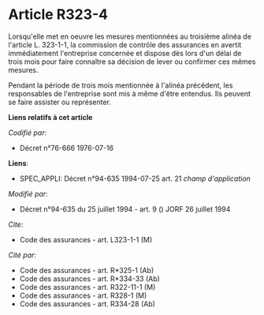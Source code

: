# Article R323-4

Lorsqu'elle met en oeuvre les mesures mentionnées au troisième alinéa de l'article L. 323-1-1, la commission de contrôle des
assurances en avertit immédiatement l'entreprise concernée et dispose dès lors d'un délai de trois mois pour faire connaître
sa décision de lever ou confirmer ces mêmes mesures.

Pendant la période de trois mois mentionnée à l'alinéa précédent, les responsables de l'entreprise sont mis à même d'être
entendus. Ils peuvent se faire assister ou représenter.

**Liens relatifs à cet article**

_Codifié par_:

  - Décret n°76-666 1976-07-16

**Liens**:

  - SPEC_APPLI: Décret n°94-635 1994-07-25 art. 21 *champ d'application*

_Modifié par_:

  - Décret n°94-635 du 25 juillet 1994 - art. 9 () JORF 26 juillet 1994

_Cite_:

  - Code des assurances - art. L323-1-1 (M)

_Cité par_:

  - Code des assurances - art. R*325-1 (Ab)
  - Code des assurances - art. R*334-33 (Ab)
  - Code des assurances - art. R322-11-1 (M)
  - Code des assurances - art. R328-1 (M)
  - Code des assurances - art. R334-28 (Ab)
